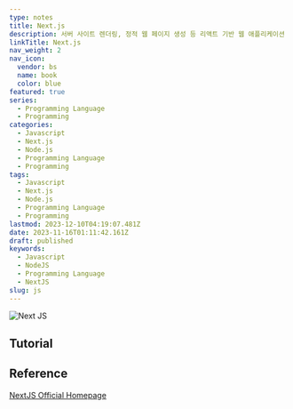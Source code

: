 ```yaml
---
type: notes
title: Next.js
description: 서버 사이트 렌더링, 정적 웹 페이지 생성 등 리액트 기반 웹 애플리케이션 기능들을 가능케 하는 Node.js 위에서 빌드된 오픈 소스 웹 개발 프레임워크
linkTitle: Next.js
nav_weight: 2
nav_icon:
  vendor: bs
  name: book
  color: blue
featured: true
series:
  - Programming Language
  - Programming
categories:
  - Javascript
  - Next.js
  - Node.js
  - Programming Language
  - Programming
tags:
  - Javascript
  - Next.js
  - Node.js
  - Programming Language
  - Programming
lastmod: 2023-12-10T04:19:07.481Z
date: 2023-11-16T01:11:42.161Z
draft: published
keywords:
  - Javascript
  - NodeJS
  - Programming Language
  - NextJS
slug: js
---
```


![Next JS](/programming/next-js.png#center "https://velog.io/@bang04/NextJS-%ED%95%B5%EC%8B%AC%EA%B8%B0%EB%8A%A5-3%EA%B0%80%EC%A7%80-%EC%A0%95%EB%A6%AC")

## Tutorial

## Reference

[NextJS Official Homepage](https://nextjs.org/)
